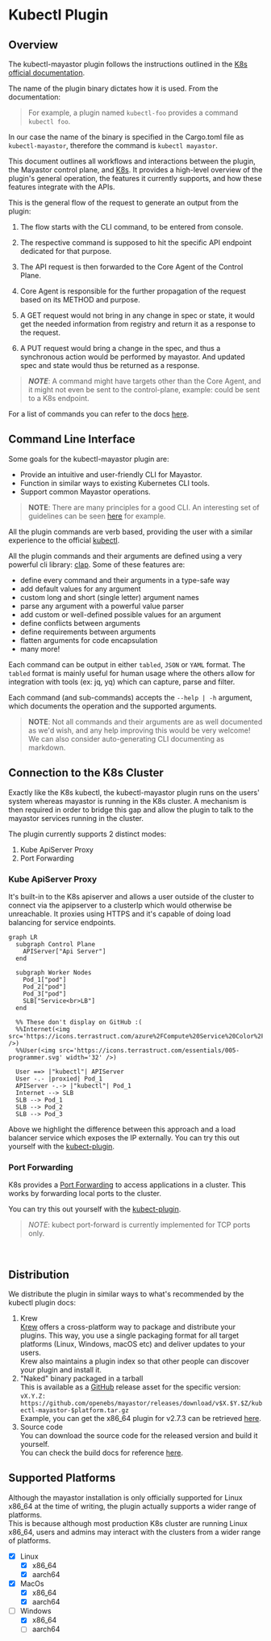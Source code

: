 # Kubectl Plugin

## Overview

The kubectl-mayastor plugin follows the instructions outlined in
the [K8s] [official documentation](https://kubernetes.io/docs/tasks/extend-kubectl/kubectl-plugins/).

The name of the plugin binary dictates how it is used. From the documentation:
> For example, a plugin named `kubectl-foo` provides a command `kubectl foo`.

In our case the name of the binary is specified in the Cargo.toml file as `kubectl-mayastor`, therefore the command is
`kubectl mayastor`.

This document outlines all workflows and interactions between the plugin, the Mayastor control plane, and [K8s].
It provides a high-level overview of the plugin's general operation, the features it currently supports, and how
 these features integrate with the APIs.

This is the general flow of the request to generate an output from the plugin:

1. The flow starts with the CLI command, to be entered from console.

2. The respective command is supposed to hit the specific API endpoint dedicated for that purpose.

3. The API request is then forwarded to the Core Agent of the Control Plane.

4. Core Agent is responsible for the further propagation of the request based on its METHOD and purpose.

5. A GET request would not bring in any change in spec or state, it would get the needed information from registry and
   return it as a response to the request.

6. A PUT request would bring a change in the spec, and thus a synchronous action would be performed by mayastor.
   And updated spec and state would thus be returned as a response.

> ***NOTE***: A command might have targets other than the Core Agent, and it might not even be sent to the
> control-plane, example: could be sent to a K8s endpoint.

For a list of commands you can refer to the
docs [here](https://github.com/openebs/mayastor-extensions/blob/HEAD/k8s/plugin/README.md#usage).

## Command Line Interface

Some goals for the kubectl-mayastor plugin are:

- Provide an intuitive and user-friendly CLI for Mayastor.
- Function in similar ways to existing Kubernetes CLI tools.
- Support common Mayastor operations.

> **NOTE**: There are many principles for a good CLI. An interesting set of guidelines can be
> seen [here](https://clig.dev/) for example.

All the plugin commands are verb based, providing the user with a similar experience to
the official [kubectl](https://kubernetes.io/docs/reference/kubectl/#operations).

All the plugin commands and their arguments are defined using a very powerful cli library: [clap].
Some of these features are:

- define every command and their arguments in a type-safe way
- add default values for any argument
- custom long and short (single letter) argument names
- parse any argument with a powerful value parser
- add custom or well-defined possible values for an argument
- define conflicts between arguments
- define requirements between arguments
- flatten arguments for code encapsulation
- many more!

Each command can be output in either `tabled`, `JSON` or `YAML` format.
The `tabled` format is mainly useful for human usage where the others allow for integration with tools (ex: jq, yq) which
can capture, parse and filter.

Each command (and sub-commands) accepts the `--help | -h` argument, which documents the operation and the supported
arguments.

> **NOTE**: Not all commands and their arguments are as well documented as we'd wish, and any help improving this would
> be very welcome! \
> We can also consider auto-generating CLI documenting as markdown.

## Connection to the K8s Cluster

Exactly like the K8s kubectl, the kubectl-mayastor plugin runs on the users' system whereas mayastor is running in the K8s cluster.
A mechanism is then required in order to bridge this gap and allow the plugin to talk to the mayastor services running in the cluster.

The plugin currently supports 2 distinct modes:

1. Kube ApiServer Proxy
2. Port Forwarding

### Kube ApiServer Proxy

It's built-in to the K8s apiserver and allows a user outside of the cluster to connect via the apipserver to a clusterIp which would otherwise
be unreachable.
It proxies using HTTPS and it's capable of doing load balancing for service endpoints.

```mermaid
graph LR
  subgraph Control Plane
    APIServer["Api Server"]
  end

  subgraph Worker Nodes
    Pod_1["pod"]
    Pod_2["pod"]
    Pod_3["pod"]
    SLB["Service<br>LB"]
  end

  %% These don't display on GitHub :(
  %%Internet(<img src='https://icons.terrastruct.com/azure%2FCompute%20Service%20Color%2FCloud%20Services%20%28Classic%29.svg' />)
  %%User(<img src='https://icons.terrastruct.com/essentials/005-programmer.svg' width='32' />)

  User ==> |"kubectl"| APIServer
  User -.- |proxied| Pod_1
  APIServer -.-> |"kubectl"| Pod_1
  Internet --> SLB
  SLB --> Pod_1
  SLB --> Pod_2
  SLB --> Pod_3
```

Above we highlight the difference between this approach and a load balancer service which exposes the IP externally.
You can try this out yourself with the [kubect-plugin][kubectl-proxy].

### Port Forwarding

K8s provides a [Port Forwarding](https://kubernetes.io/docs/tasks/access-application-cluster/port-forward-access-application-cluster/) to access
applications in a cluster.
This works by forwarding local ports to the cluster.

You can try this out yourself with the [kubect-plugin][kubectl-port-forward].

> *NOTE*: kubect port-forward is currently implemented for TCP ports only.

<br>

## Distribution

We distribute the plugin in similar ways to what's recommended by the kubectl plugin docs:

1. Krew \
   [Krew] offers a cross-platform way to package and distribute your plugins. This way, you use a single packaging format
   for all target platforms (Linux, Windows, macOS etc) and deliver updates to your users. \
   Krew also maintains a plugin index so that other people can discover your plugin and install it.
2. "Naked" binary packaged in a tarball \
   This is available as a [GitHub] release asset for the specific version: \
   `vX.Y.Z: https://github.com/openebs/mayastor/releases/download/v$X.$Y.$Z/kubectl-mayastor-$platform.tar.gz` \
   Example, you can get the x86_64 plugin for v2.7.3 can be
   retrieved [here](https://github.com/openebs/mayastor/releases/download/v2.7.3/kubectl-mayastor-x86_64-linux-musl.tar.gz).
3. Source code \
   You can download the source code for the released version and build it yourself. \
   You can check the build docs for reference [here](../../build-all.md#building).

## Supported Platforms

Although the mayastor installation is only officially supported for Linux x86_64 at the time of writing, the plugin
actually supports a wider range of platforms. \
This is because although most production K8s cluster are running Linux x86_64, users and admins may interact with the
clusters from a wider range of platforms.

- [x] Linux
  - [x] x86_64
  - [x] aarch64
- [x] MacOs
  - [x] x86_64
  - [x] aarch64
- [ ] Windows
  - [x] x86_64
  - [ ] aarch64

[K8s]: https://kubernetes.io/

[clap]: https://docs.rs/clap/latest/clap/

[GitHub]: https://github.com/openebs/mayastor

[Krew]: https://krew.sigs.k8s.io/

[kubectl-proxy]: https://kubernetes.io/docs/reference/generated/kubectl/kubectl-commands#proxy

[kubectl-port-forward]: https://kubernetes.io/docs/reference/generated/kubectl/kubectl-commands#port-forward
